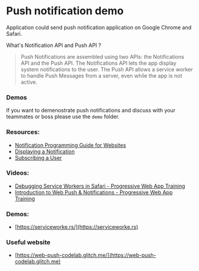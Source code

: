 # Push notification demo

Application could send push notification application on Google Chrome and Safari.

What's Notification API and Push API ?

> Push Notifications are assembled using two APIs: the Notifications API and the Push API. The Notifications API lets the app display system notifications to the user. The Push API allows a service worker to handle Push Messages from a server, even while the app is not active.

### Demos

If you want to demenostrate push notifications and discuss with your teammates or boss please use the `demo` folder.

### Resources: 
- [Notification Programming Guide for Websites](https://developer.apple.com/library/archive/documentation/NetworkingInternet/Conceptual/NotificationProgrammingGuideForWebsites/LocalNotifications/LocalNotifications.html#//apple_ref/doc/uid/TP40012932-SW1)
- [Displaying a Notification](https://developers.google.com/web/fundamentals/push-notifications/display-a-notification)
- [Subscribing a User](https://developers.google.com/web/fundamentals/push-notifications/subscribing-a-user)

### Videos:
- [Debugging Service Workers in Safari - Progressive Web App Training](https://www.youtube.com/watch?v=87RU7v6Y-bk)
- [Introduction to Web Push & Notifications - Progressive Web App Training](https://youtu.be/85LAGSFgUhA)

### Demos: 
- [https://serviceworke.rs/](https://serviceworke.rs)

### Useful website 
- [https://web-push-codelab.glitch.me/](https://web-push-codelab.glitch.me)
